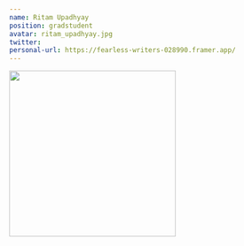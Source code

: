 ```yaml
---
name: Ritam Upadhyay
position: gradstudent
avatar: ritam_upadhyay.jpg
twitter: 
personal-url: https://fearless-writers-028990.framer.app/
---
```


<img width="300" src="{{site.baseurl}}/images/people/{{page.avatar}}" data-action="zoom">
